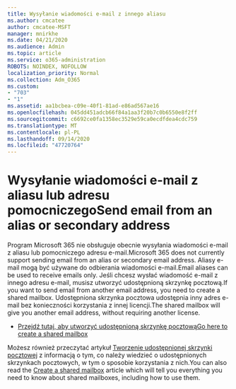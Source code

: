 ```yaml
---
title: Wysyłanie wiadomości e-mail z innego aliasu
ms.author: cmcatee
author: cmcatee-MSFT
manager: mnirkhe
ms.date: 04/21/2020
ms.audience: Admin
ms.topic: article
ms.service: o365-administration
ROBOTS: NOINDEX, NOFOLLOW
localization_priority: Normal
ms.collection: Adm_O365
ms.custom:
- "703"
- "1"
ms.assetid: aa1bcbea-c09e-40f1-81ad-e86ad567ae16
ms.openlocfilehash: 045dd451adcb66f84a1aa3f20b7c0b6550e8f2ff
ms.sourcegitcommit: c6692ce0fa1358ec3529e59ca0ecdfdea4cdc759
ms.translationtype: MT
ms.contentlocale: pl-PL
ms.lasthandoff: 09/14/2020
ms.locfileid: "47720764"
---
```

# <a name="send-email-from-an-alias-or-secondary-address"></a><span data-ttu-id="4467c-102">Wysyłanie wiadomości e-mail z aliasu lub adresu pomocniczego</span><span class="sxs-lookup"><span data-stu-id="4467c-102">Send email from an alias or secondary address</span></span>

<span data-ttu-id="4467c-103">Program Microsoft 365 nie obsługuje obecnie wysyłania wiadomości e-mail z aliasu lub pomocniczego adresu e-mail.</span><span class="sxs-lookup"><span data-stu-id="4467c-103">Microsoft 365 does not currently support sending email from an alias or secondary email address.</span></span> <span data-ttu-id="4467c-104">Aliasy e-mail mogą być używane do odbierania wiadomości e-mail.</span><span class="sxs-lookup"><span data-stu-id="4467c-104">Email aliases can be used to receive emails only.</span></span> <span data-ttu-id="4467c-105">Jeśli chcesz wysłać wiadomość e-mail z innego adresu e-mail, musisz utworzyć udostępnioną skrzynkę pocztową.</span><span class="sxs-lookup"><span data-stu-id="4467c-105">If you want to send email from another email address, you need to create a shared mailbox.</span></span> <span data-ttu-id="4467c-106">Udostępniona skrzynka pocztowa udostępnia inny adres e-mail bez konieczności korzystania z innej licencji.</span><span class="sxs-lookup"><span data-stu-id="4467c-106">The shared mailbox will give you another email address, without requiring another license.</span></span>
  
- [<span data-ttu-id="4467c-107">Przejdź tutaj, aby utworzyć udostępnioną skrzynkę pocztową</span><span class="sxs-lookup"><span data-stu-id="4467c-107">Go here to create a shared mailbox</span></span>](https://portal.office.com/AdminPortal/Home#/AssistedGuide/addemailoptions)

<span data-ttu-id="4467c-108">Możesz również przeczytać artykuł [Tworzenie udostępnionej skrzynki pocztowej](https://docs.microsoft.com/microsoft-365/admin/email/create-a-shared-mailbox) z informacją o tym, co należy wiedzieć o udostępnionych skrzynkach pocztowych, w tym o sposobie korzystania z nich.</span><span class="sxs-lookup"><span data-stu-id="4467c-108">You can also read the [Create a shared mailbox](https://docs.microsoft.com/microsoft-365/admin/email/create-a-shared-mailbox) article which will tell you everything you need to know about shared mailboxes, including how to use them.</span></span>